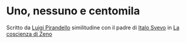 # Uno, nessuno e centomila
Scritto da [Luigi Pirandello](../autori/Luigi%20Pirandello.md) similitudine con il padre di [Italo Svevo](../autori/Italo%20Svevo.md) in [La coscienza di Zeno](La%20coscienza%20di%20Zeno.md)